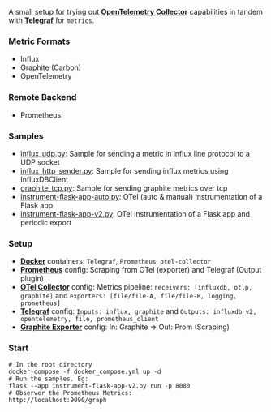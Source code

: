A small setup for trying out [**OpenTelemetry Collector**](https://opentelemetry.io/docs/collector/) capabilities in tandem with [**Telegraf**](https://www.influxdata.com/time-series-platform/telegraf/) for `metrics`.

### Metric Formats 
- Influx
- Graphite (Carbon)
- OpenTelemetry

### Remote Backend
- Prometheus

### Samples
- [influx_udp.py](samples/influx_udp.py): Sample for sending a metric in influx line protocol to a UDP socket
- [influx_http_sender.py](samples/influx_http_sender.py): Sample for sending influx metrics using InfluxDBClient
- [graphite_tcp.py](samples/graphite_tcp.py): Sample for sending graphite metrics over tcp
- [instrument-flask-app-auto.py](samples/instrument-flask-app-auto.py): OTel (auto & manual) instrumentation of a Flask app 
- [instrument-flask-app-v2.py](samples/instrument-flask-app-v2.py): OTel instrumentation  of a Flask app and periodic export

### Setup
- [**Docker**](docker_compose.yml) containers: `Telegraf`, `Prometheus`, `otel-collector`
- [**Prometheus**](prometheus.yml) config: Scraping from OTel (exporter) and Telegraf (Output plugin)
- [**OTel Collector**](otel-collector-config.yaml) config: Metrics pipeline:  `receivers: [influxdb, otlp, graphite]` and `exporters: [file/file-A, file/file-B, logging, prometheus]`
- [**Telegraf**](telegraf.conf) config: `Inputs: influx, graphite` and `Outputs: influxdb_v2, opentelemetry, file, prometheus_client`
- [**Graphite Exporter**](graphite_mapping.conf) config: In: Graphite => Out: Prom (Scraping)

### Start
```shell
# In the root directory
docker-compose -f docker_compose.yml up -d
# Run the samples. Eg: 
flask --app instrument-flask-app-v2.py run -p 8080
# Observer the Prometheus Metrics:
http://localhost:9090/graph
```
